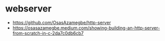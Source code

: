 # webserver
- https://github.com/OsasAzamegbe/http-server
- https://osasazamegbe.medium.com/showing-building-an-http-server-from-scratch-in-c-2da7c0db6cb7
